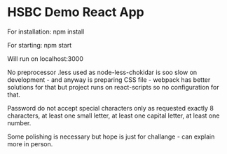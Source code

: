 # HSBC Demo React App
For installation:
npm install

For starting:
npm start

Will run on localhost:3000


No preprocessor .less used as node-less-chokidar is soo slow on development - and anyway is preparing CSS file - webpack has better solutions for that but project runs on react-scripts so no configuration for that.

Password do not accept special characters only as requested exactly 8 characters, at least one small letter, at least one capital letter, at least one number.



Some polishing is necessary but hope is just for challange - can explain more in person.

